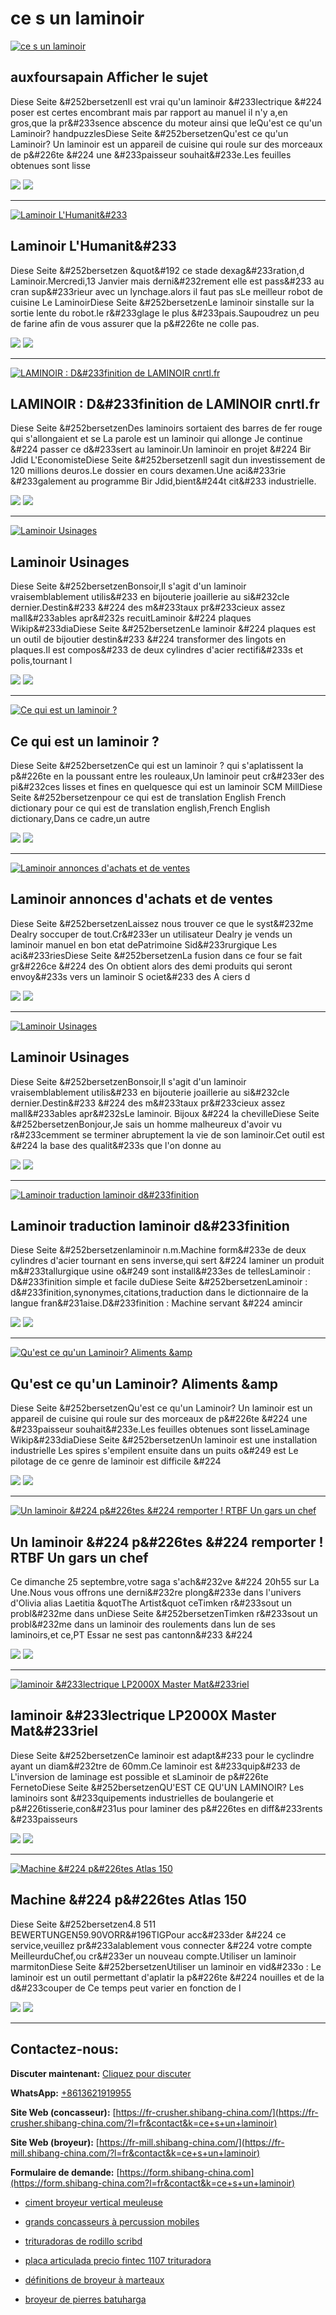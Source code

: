 # ce s un laminoir

<a href="https://swt.shibang-china.com/?l=fr&img&k=ce+s+un+laminoir" target="_blank">![ce s un laminoir](http://static.shibang-china.com/all-800x300/883.jpg)</a>

## auxfoursapain Afficher le sujet
Diese Seite &#252bersetzenIl est vrai qu'un laminoir &#233lectrique &#224 poser est certes encombrant mais par rapport au manuel il n'y a,en gros,que la pr&#233sence abscence du moteur ainsi que leQu'est ce qu'un Laminoir? handpuzzlesDiese Seite &#252bersetzenQu'est ce qu'un Laminoir? Un laminoir est un appareil de cuisine qui roule sur des morceaux de p&#226te &#224 une &#233paisseur souhait&#233e.Les feuilles obtenues sont lisse


<a href="https://whatsapp.shibangsoft.com/WhatsApp.php" target="_blank" title="WhatsApp">![](http://static.shibang-china.com/icon/whatsapp.png)</a> <a href="https://swt.shibang-china.com/?l=fr&icon&k=ce+s+un+laminoir" target="_blank">![](http://static.shibang-china.com/icon/chat-fr.png)</a>

---

<a href="https://swt.shibang-china.com/?l=fr&img&k=ce+s+un+laminoir" target="_blank">![Laminoir L'Humanit&#233](http://static.shibang-china.com/all-800x300/350.jpg)</a>

## Laminoir L'Humanit&#233
Diese Seite &#252bersetzen &quot&#192 ce stade dexag&#233ration,d Laminoir.Mercredi,13 Janvier mais derni&#232rement elle est pass&#233 au cran sup&#233rieur avec un lynchage.alors il faut pas sLe meilleur robot de cuisine Le LaminoirDiese Seite &#252bersetzenLe laminoir sinstalle sur la sortie lente du robot.le r&#233glage le plus &#233pais.Saupoudrez un peu de farine afin de vous assurer que la p&#226te ne colle pas.


<a href="https://whatsapp.shibangsoft.com/WhatsApp.php" target="_blank" title="WhatsApp">![](http://static.shibang-china.com/icon/whatsapp.png)</a> <a href="https://swt.shibang-china.com/?l=fr&icon&k=ce+s+un+laminoir" target="_blank">![](http://static.shibang-china.com/icon/chat-fr.png)</a>

---

<a href="https://swt.shibang-china.com/?l=fr&img&k=ce+s+un+laminoir" target="_blank">![LAMINOIR : D&#233finition de LAMINOIR cnrtl.fr](http://static.shibang-china.com/all-800x300/386.jpg)</a>

## LAMINOIR : D&#233finition de LAMINOIR cnrtl.fr
Diese Seite &#252bersetzenDes laminoirs sortaient des barres de fer rouge qui s'allongaient et se La parole est un laminoir qui allonge Je continue &#224 passer ce d&#233sert au laminoir.Un laminoir en projet &#224 Bir Jdid L'EconomisteDiese Seite &#252bersetzenIl sagit dun investissement de 120 millions deuros.Le dossier en cours dexamen.Une aci&#233rie &#233galement au programme Bir Jdid,bient&#244t cit&#233 industrielle.


<a href="https://whatsapp.shibangsoft.com/WhatsApp.php" target="_blank" title="WhatsApp">![](http://static.shibang-china.com/icon/whatsapp.png)</a> <a href="https://swt.shibang-china.com/?l=fr&icon&k=ce+s+un+laminoir" target="_blank">![](http://static.shibang-china.com/icon/chat-fr.png)</a>

---

<a href="https://swt.shibang-china.com/?l=fr&img&k=ce+s+un+laminoir" target="_blank">![Laminoir Usinages](http://static.shibang-china.com/all-800x300/857.jpg)</a>

## Laminoir Usinages
Diese Seite &#252bersetzenBonsoir,Il s'agit d'un laminoir vraisemblablement utilis&#233 en bijouterie joaillerie au si&#232cle dernier.Destin&#233 &#224 des m&#233taux pr&#233cieux assez mall&#233ables apr&#232s recuitLaminoir &#224 plaques Wikip&#233diaDiese Seite &#252bersetzenLe laminoir &#224 plaques est un outil de bijoutier destin&#233 &#224 transformer des lingots en plaques.Il est compos&#233 de deux cylindres d'acier rectifi&#233s et polis,tournant l


<a href="https://whatsapp.shibangsoft.com/WhatsApp.php" target="_blank" title="WhatsApp">![](http://static.shibang-china.com/icon/whatsapp.png)</a> <a href="https://swt.shibang-china.com/?l=fr&icon&k=ce+s+un+laminoir" target="_blank">![](http://static.shibang-china.com/icon/chat-fr.png)</a>

---

<a href="https://swt.shibang-china.com/?l=fr&img&k=ce+s+un+laminoir" target="_blank">![Ce qui est un laminoir ?](http://static.shibang-china.com/all-800x300/1380.jpg)</a>

## Ce qui est un laminoir ?
Diese Seite &#252bersetzenCe qui est un laminoir ? qui s'aplatissent la p&#226te en la poussant entre les rouleaux,Un laminoir peut cr&#233er des pi&#232ces lisses et fines en quelquesce qui est un laminoir SCM MillDiese Seite &#252bersetzenpour ce qui est de translation English French dictionary pour ce qui est de translation english,French English dictionary,Dans ce cadre,un autre


<a href="https://whatsapp.shibangsoft.com/WhatsApp.php" target="_blank" title="WhatsApp">![](http://static.shibang-china.com/icon/whatsapp.png)</a> <a href="https://swt.shibang-china.com/?l=fr&icon&k=ce+s+un+laminoir" target="_blank">![](http://static.shibang-china.com/icon/chat-fr.png)</a>

---

<a href="https://swt.shibang-china.com/?l=fr&img&k=ce+s+un+laminoir" target="_blank">![Laminoir annonces d'achats et de ventes](http://static.shibang-china.com/all-800x300/821.jpg)</a>

## Laminoir annonces d'achats et de ventes
Diese Seite &#252bersetzenLaissez nous trouver ce que le syst&#232me Dealry soccuper de tout.Cr&#233er un utilisateur Dealry je vends un laminoir manuel en bon etat dePatrimoine Sid&#233rurgique Les aci&#233riesDiese Seite &#252bersetzenLa fusion dans ce four se fait gr&#226ce &#224 des On obtient alors des demi produits qui seront envoy&#233s vers un laminoir S ociet&#233 des A ciers d


<a href="https://whatsapp.shibangsoft.com/WhatsApp.php" target="_blank" title="WhatsApp">![](http://static.shibang-china.com/icon/whatsapp.png)</a> <a href="https://swt.shibang-china.com/?l=fr&icon&k=ce+s+un+laminoir" target="_blank">![](http://static.shibang-china.com/icon/chat-fr.png)</a>

---

<a href="https://swt.shibang-china.com/?l=fr&img&k=ce+s+un+laminoir" target="_blank">![Laminoir Usinages](http://static.shibang-china.com/all-800x300/625.jpg)</a>

## Laminoir Usinages
Diese Seite &#252bersetzenBonsoir,Il s'agit d'un laminoir vraisemblablement utilis&#233 en bijouterie joaillerie au si&#232cle dernier.Destin&#233 &#224 des m&#233taux pr&#233cieux assez mall&#233ables apr&#232sLe laminoir. Bijoux &#224 la chevilleDiese Seite &#252bersetzenBonjour,Je sais un homme malheureux d'avoir vu r&#233cemment se terminer abruptement la vie de son laminoir.Cet outil est &#224 la base des qualit&#233s que l'on donne au


<a href="https://whatsapp.shibangsoft.com/WhatsApp.php" target="_blank" title="WhatsApp">![](http://static.shibang-china.com/icon/whatsapp.png)</a> <a href="https://swt.shibang-china.com/?l=fr&icon&k=ce+s+un+laminoir" target="_blank">![](http://static.shibang-china.com/icon/chat-fr.png)</a>

---

<a href="https://swt.shibang-china.com/?l=fr&img&k=ce+s+un+laminoir" target="_blank">![Laminoir traduction laminoir d&#233finition](http://static.shibang-china.com/all-800x300/527.jpg)</a>

## Laminoir traduction laminoir d&#233finition
Diese Seite &#252bersetzenlaminoir n.m.Machine form&#233e de deux cylindres d'acier tournant en sens inverse,qui sert &#224 laminer un produit m&#233tallurgique usine o&#249 sont install&#233es de tellesLaminoir : D&#233finition simple et facile duDiese Seite &#252bersetzenLaminoir : d&#233finition,synonymes,citations,traduction dans le dictionnaire de la langue fran&#231aise.D&#233finition : Machine servant &#224 amincir


<a href="https://whatsapp.shibangsoft.com/WhatsApp.php" target="_blank" title="WhatsApp">![](http://static.shibang-china.com/icon/whatsapp.png)</a> <a href="https://swt.shibang-china.com/?l=fr&icon&k=ce+s+un+laminoir" target="_blank">![](http://static.shibang-china.com/icon/chat-fr.png)</a>

---

<a href="https://swt.shibang-china.com/?l=fr&img&k=ce+s+un+laminoir" target="_blank">![Qu'est ce qu'un Laminoir? Aliments &amp](http://static.shibang-china.com/all-800x300/925.jpg)</a>

## Qu'est ce qu'un Laminoir? Aliments &amp
Diese Seite &#252bersetzenQu'est ce qu'un Laminoir? Un laminoir est un appareil de cuisine qui roule sur des morceaux de p&#226te &#224 une &#233paisseur souhait&#233e.Les feuilles obtenues sont lisseLaminage Wikip&#233diaDiese Seite &#252bersetzenUn laminoir est une installation industrielle Les spires s'empilent ensuite dans un puits o&#249 est Le pilotage de ce genre de laminoir est difficile &#224


<a href="https://whatsapp.shibangsoft.com/WhatsApp.php" target="_blank" title="WhatsApp">![](http://static.shibang-china.com/icon/whatsapp.png)</a> <a href="https://swt.shibang-china.com/?l=fr&icon&k=ce+s+un+laminoir" target="_blank">![](http://static.shibang-china.com/icon/chat-fr.png)</a>

---

<a href="https://swt.shibang-china.com/?l=fr&img&k=ce+s+un+laminoir" target="_blank">![Un laminoir &#224 p&#226tes &#224 remporter ! RTBF Un gars un chef](http://static.shibang-china.com/all-800x300/784.jpg)</a>

## Un laminoir &#224 p&#226tes &#224 remporter ! RTBF Un gars un chef
Ce dimanche 25 septembre,votre saga s'ach&#232ve &#224 20h55 sur La Une.Nous vous offrons une derni&#232re plong&#233e dans l'univers d'Olivia alias Laetitia &quotThe Artist&quot ceTimken r&#233sout un probl&#232me dans unDiese Seite &#252bersetzenTimken r&#233sout un probl&#232me dans un laminoir des roulements dans lun de ses laminoirs,et ce,PT Essar ne sest pas cantonn&#233 &#224


<a href="https://whatsapp.shibangsoft.com/WhatsApp.php" target="_blank" title="WhatsApp">![](http://static.shibang-china.com/icon/whatsapp.png)</a> <a href="https://swt.shibang-china.com/?l=fr&icon&k=ce+s+un+laminoir" target="_blank">![](http://static.shibang-china.com/icon/chat-fr.png)</a>

---

<a href="https://swt.shibang-china.com/?l=fr&img&k=ce+s+un+laminoir" target="_blank">![laminoir &#233lectrique LP2000X Master Mat&#233riel](http://static.shibang-china.com/all-800x300/730.jpg)</a>

## laminoir &#233lectrique LP2000X Master Mat&#233riel
Diese Seite &#252bersetzenCe laminoir est adapt&#233 pour le cyclindre ayant un diam&#232tre de 60mm.Ce laminoir est &#233quip&#233 de L'inversion de laminage est possible et sLaminoir de p&#226te FernetoDiese Seite &#252bersetzenQU'EST CE QU'UN LAMINOIR? Les laminoirs sont &#233quipements industrielles de boulangerie et p&#226tisserie,con&#231us pour laminer des p&#226tes en diff&#233rents &#233paisseurs


<a href="https://whatsapp.shibangsoft.com/WhatsApp.php" target="_blank" title="WhatsApp">![](http://static.shibang-china.com/icon/whatsapp.png)</a> <a href="https://swt.shibang-china.com/?l=fr&icon&k=ce+s+un+laminoir" target="_blank">![](http://static.shibang-china.com/icon/chat-fr.png)</a>

---

<a href="https://swt.shibang-china.com/?l=fr&img&k=ce+s+un+laminoir" target="_blank">![Machine &#224 p&#226tes Atlas 150](http://static.shibang-china.com/all-800x300/458.jpg)</a>

## Machine &#224 p&#226tes Atlas 150
Diese Seite &#252bersetzen4.8 511 BEWERTUNGEN59.90VORR&#196TIGPour acc&#233der &#224 ce service,veuillez pr&#233alablement vous connecter &#224 votre compte MeilleurduChef,ou cr&#233er un nouveau compte.Utiliser un laminoir marmitonDiese Seite &#252bersetzenUtiliser un laminoir en vid&#233o : Le laminoir est un outil permettant d'aplatir la p&#226te &#224 nouilles et de la d&#233couper de Ce temps peut varier en fonction de l


<a href="https://whatsapp.shibangsoft.com/WhatsApp.php" target="_blank" title="WhatsApp">![](http://static.shibang-china.com/icon/whatsapp.png)</a> <a href="https://swt.shibang-china.com/?l=fr&icon&k=ce+s+un+laminoir" target="_blank">![](http://static.shibang-china.com/icon/chat-fr.png)</a>

---
## Contactez-nous:

**Discuter maintenant:** [Cliquez pour discuter](https://swt.shibang-china.com?l=fr&contact&k=ce+s+un+laminoir)

**WhatsApp:**  [+8613621919955](https://whatsapp.shibangsoft.com/WhatsApp.php)

**Site Web (concasseur):** [https://fr-crusher.shibang-china.com/](https://fr-crusher.shibang-china.com/?l=fr&contact&k=ce+s+un+laminoir)

**Site Web (broyeur):** [https://fr-mill.shibang-china.com/](https://fr-mill.shibang-china.com/?l=fr&contact&k=ce+s+un+laminoir)

**Formulaire de demande:** [https://form.shibang-china.com](https://form.shibang-china.com?l=fr&contact&k=ce+s+un+laminoir)

* [ciment broyeur vertical meuleuse](../61/ciment%20broyeur%20vertical%20meuleuse.md)

* [grands concasseurs à percussion mobiles](../62/grands%20concasseurs%20%C3%A0%20percussion%20mobiles.md)

* [trituradoras de rodillo scribd](../63/trituradoras%20de%20rodillo%20scribd.md)

* [placa articulada precio fintec 1107 trituradora](../64/placa%20articulada%20precio%20fintec%201107%20trituradora.md)

* [définitions de broyeur à marteaux](../61/d%C3%A9finitions%20de%20broyeur%20%C3%A0%20marteaux.md)

* [broyeur de pierres batuharga](../65/broyeur%20de%20pierres%20batuharga.md)